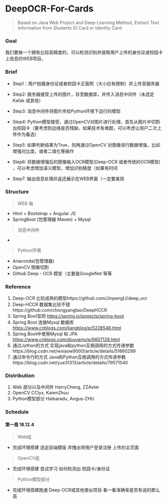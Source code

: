 # DeepOCR-For-Cards
> Based on Java Web Project and Deep Learning Method, Extract Text Information from Students ID Card or  Identity Card 

### Goal

我们要做一个拥有比较高精度的，可以检测识别并提取用户上传的身份证或校园卡上信息的WEB项目。

### Brief

- Step1：用户拍摄身份证或者校园卡正面照（大小应有限制）并上传至服务器

- Step2:   服务器接受上传的图片，存至数据库，并传入消息中间件（未选定 Kafak 或其他）

- Step3:   消息中间件将图片传给Python环境下运行的模型

- Step4:   Python模型接受，通过OpenCV对图片进行处理，首先从图片中切割出校园卡（要考虑到边缘是否残缺，如果技术有难题，可以考虑让用户二次上传作为备选）

- Step5:   如果判断结果为True，则再通过OpenCV 对图像进行数据增强，比如增强对比度，或者二值化等操作

- Step6:   将数据增强后的图像输入OCR模型(Deep-OCR 或者传统的OCR模型) ，可以考虑增加语义模型，增加识别精度（如果有时间
- Step7:   输出信息处理并返还展示在WEB界面（一定要美观

### Structure

> WEB 端

- Html + Bootstrap + Angular JS
- SpringBoot (包管理器 Maven) + Mysql

> 消息中间件

- 

> Python环境

- Anaconda(包管理器)
- OpenCV 图像切割
- Github Deep - OCR 模型（主要是GoogleNet 等等

### Reference

1. Deep-OCR 比较成熟的模型https://github.com/JinpengLI/deep_ocr
2. Deep-HCCR 数据集比较不错https://github.com/chongyangtao/DeepHCCR
3. Spring Boot官网 https://spring.io/projects/spring-boot 
4. Spring Boot 连接Mysql 数据库 https://www.cnblogs.com/liangblog/p/5228548.html
5.  Spring Boot中使用Mysql 和 JPA https://www.cnblogs.com/douyamv/p/6607128.html
6. 通过Jython的方式 实现java和python互相调用的方式传递参数https://blog.csdn.net/wxiaow9000/article/details/51660299
7. 通过命令行的方式 Java和Python互相调用的方式传递参数https://blog.csdn.net/yue31313/article/details/79571540

### Distribution

1. Web 部分以及中间件 HarryCheng, ZZAster
2. OpenCV CClyx, KarenZhuu
3. Python模型部分 Haibaradu, Angus-ZHU



### Schedule

#### 第一周 18.12.4

> Web组

- 完成环境搭建 选定前端模版 并撸出带用户登录注册 上传的主页面 

> OpenCV组

- 完成环境搭建 尝试学习 如何检测出 校园卡/身份证

> Python模型部分

- 完成环境搭建跑通 Deep-OCR或其他类似项目 看一看准确率是否有说的那么高